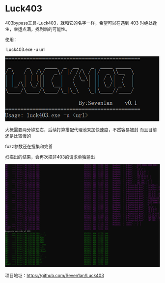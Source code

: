 # Luck403



403bypass工具-Luck403，就和它的名字一样，希望可以在遇到 403 时绝处逢生，幸运点满，找到新的可能性。



使用：

​	Luck403.exe -u url

  ![](./img/image-20240930200116458.png)



大概需要两分钟左右，后续打算搭配代理池来加快速度，不然容易被封 而且目前还是比较慢的

fuzz参数还在搜集和完善



扫描出的结果，会再次把非403的请求单独输出

![image-20241001104002878](./img/image-20241001094706220.png)



项目地址：https://github.com/Seven1an/Luck403